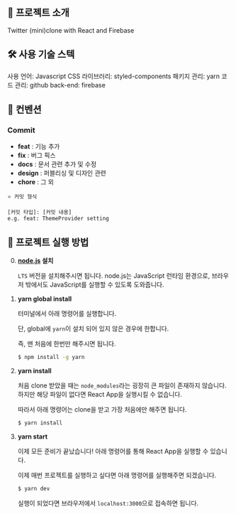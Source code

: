 ## 💬 프로젝트 소개

Twitter (mini)clone with React and Firebase

## 🛠️ 사용 기술 스텍

사용 언어: Javascript
CSS 라이브러리: styled-components
패키지 관리: yarn
코드 관리: github
back-end: firebase

## 🔩 컨벤션

### Commit

- **feat** : 기능 추가
- **fix** : 버그 픽스
- **docs** : 문서 관련 추가 및 수정
- **design** : 퍼블리싱 및 디자인 관련
- **chore** : 그 외

```
⭐️ 커밋 형식

[커밋 타입]: [커밋 내용]
e.g. feat: ThemeProvider setting
```

## 🤔 프로젝트 실행 방법

0. **[node.js](https://nodejs.org/ko) 설치**

   `LTS` 버전을 설치해주시면 됩니다. node.js는 JavaScript 런타임 환경으로, 브라우저 밖에서도 JavaScript를 실행할 수 있도록 도와줍니다.

1. **yarn global install**

   터미널에서 아래 명령어를 실행합니다.

   단, global에 `yarn`이 설치 되어 있지 않은 경우에 한합니다.

   즉, 맨 처음에 한번만 해주시면 됩니다.

   ```bash
   $ npm install -g yarn
   ```

2. **yarn install**

   처음 clone 받았을 때는 `node_modules`라는 굉장히 큰 파일이 존재하지 않습니다. 하지만 해당 파일이 없다면 React App을 실행시킬 수 없습니다.

   따라서 아래 명령어는 clone을 받고 가장 처음에만 해주면 됩니다.

   ```bash
   $ yarn install
   ```

3. **yarn start**

   이제 모든 준비가 끝났습니다! 아래 명령어를 통해 React App을 실행할 수 있습니다.

   이제 매번 프로젝트를 실행하고 싶다면 아래 명령어를 실행해주면 되겠습니다.

   ```bash
   $ yarn dev
   ```

   실행이 되었다면 브라우저에서 `localhost:3000`으로 접속하면 됩니다.
